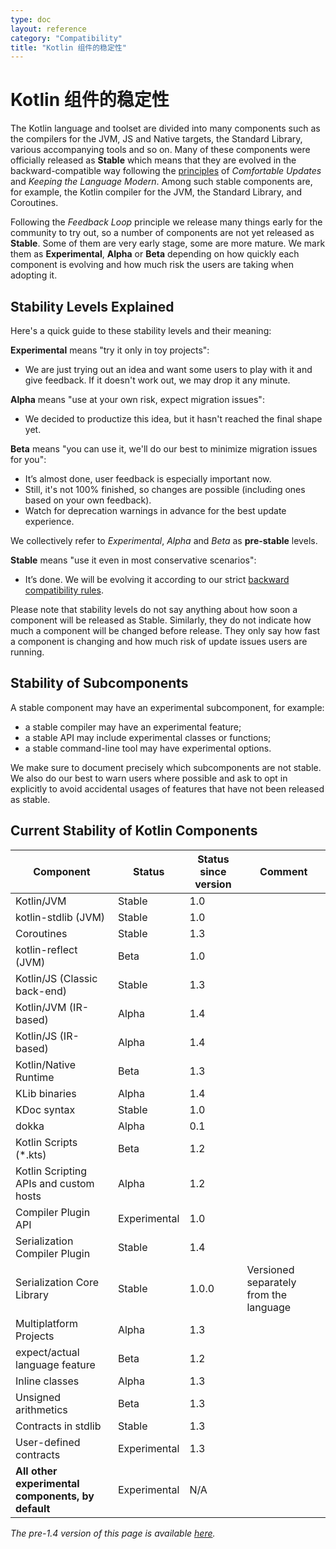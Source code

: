 ```yaml
---
type: doc
layout: reference
category: "Compatibility"
title: "Kotlin 组件的稳定性"
---
```


# Kotlin 组件的稳定性

The Kotlin language and toolset are divided into many components such as the compilers for the JVM, JS and Native targets, the Standard Library, various accompanying tools and so on. Many of these components were officially released as **Stable** which means that they are evolved in the backward-compatible way following the [principles](kotlin-evolution.html) of *Comfortable Updates* and *Keeping the Language Modern*. Among such stable components are, for example, the Kotlin compiler for the JVM, the Standard Library, and Coroutines.

Following the *Feedback Loop* principle we release many things early for the community to try out, so a number of components are not yet released as **Stable**. Some of them are very early stage, some are more mature. We mark them as **Experimental**, **Alpha** or **Beta** depending on how quickly each component is evolving and how much risk the users are taking when adopting it. 

## Stability Levels Explained

Here's a quick guide to these stability levels and their meaning:

**Experimental** means "try it only in toy projects":
  * We are just trying out an idea and want some users to play with it and give feedback. If it doesn't work out, we may drop it any minute.

**Alpha** means "use at your own risk, expect migration issues": 
  * We decided to productize this idea, but it hasn't reached the final shape yet.

**Beta** means "you can use it, we'll do our best to minimize migration issues for you": 
  * It’s almost done, user feedback is especially important now.
  * Still, it's not 100% finished, so changes are possible (including ones based on your own feedback).
  * Watch for deprecation warnings in advance for the best update experience.

We collectively refer to _Experimental_, _Alpha_ and _Beta_ as **pre-stable** levels.

<a name="stable"></a>
**Stable** means "use it even in most conservative scenarios":
  * It’s done. We will be evolving it according to our strict [backward compatibility rules](/foundation/language-committee-guidelines.html).
  
Please note that stability levels do not say anything about how soon a component will be released as Stable. Similarly, they do not indicate how much a component will be changed before release. They only say how fast a component is changing and how much risk of update issues users are running.

## Stability of Subcomponents

A stable component may have an experimental subcomponent, for example:
* a stable compiler may have an experimental feature;
* a stable API may include experimental classes or functions;
* a stable command-line tool may have experimental options.

We make sure to document precisely which subcomponents are not stable. We also do our best to warn users where possible and ask to opt in explicitly to avoid accidental usages of features that have not been released as stable.

## Current Stability of Kotlin Components

**Component**|**Status**|**Status since version**|**Comment**
 --- | --- | --- | --- 
Kotlin/JVM|Stable|1.0|
kotlin-stdlib (JVM)|Stable|1.0|
Coroutines|Stable|1.3|
kotlin-reflect (JVM)|Beta|1.0|
Kotlin/JS (Classic back-end)|Stable|1.3|
Kotlin/JVM (IR-based)|Alpha|1.4|
Kotlin/JS (IR-based)|Alpha|1.4|
Kotlin/Native Runtime|Beta|1.3|
KLib binaries|Alpha|1.4|
KDoc syntax|Stable|1.0|
dokka|Alpha|0.1|
Kotlin Scripts (*.kts)|Beta|1.2|
Kotlin Scripting APIs and custom hosts|Alpha|1.2|
Compiler Plugin API|Experimental|1.0|
Serialization Compiler Plugin|Stable|1.4|
Serialization Core Library|Stable|1.0.0|Versioned separately from the language
Multiplatform Projects|Alpha|1.3|
expect/actual language feature|Beta|1.2|
Inline classes|Alpha|1.3|
Unsigned arithmetics|Beta|1.3|
Contracts in stdlib|Stable|1.3|
User-defined contracts|Experimental|1.3|
**All other experimental components, by default**|Experimental|N/A|
 
*The pre-1.4 version of this page is available [here](components-stability-pre-1.4.html).* 
